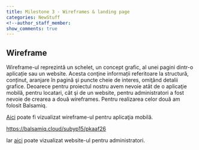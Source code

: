 ```yaml
---
title: Milestone 3 - Wireframes & landing page
categories: NewStuff
<!--author_staff_member:
show_comments: true
---
```


## Wireframe
Wireframe-ul reprezintă un schelet, un concept grafic, al unei pagini dintr-o aplicație sau un website. Acesta conţine informații referitoare la structură, conținut, aranjare în pagină şi puncte cheie de interes, omiţând detalii grafice.
Deoarece pentru proiectul nostru avem nevoie atât de o aplicaţie mobilă, pentru locatari, cât şi de un website, pentru administratori a fost nevoie de crearea a două wireframes.
Pentru realizarea celor două am folosit Balsamiq.

[Aici](https://balsamiq.cloud/subyp15/p3mqx5g) poate fi vizualizat wireframe-ul pentru aplicaţia mobilă.

https://balsamiq.cloud/subyp15/pkaaf26

Iar [aici](https://balsamiq.cloud/subyp15/pkaaf26) poate vizualizat website-ul pentru administratori.
